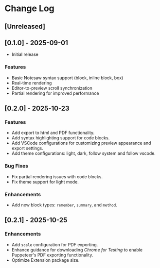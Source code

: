 # Change Log

## [Unreleased]

## [0.1.0] - 2025-09-01

- Initial release

### Features

- Basic Notesaw syntax support (block, inline block, box)
- Real-time rendering
- Editor-to-preview scroll synchronization
- Partial rendering for improved performance

## [0.2.0] - 2025-10-23

### Features

- Add export to html and PDF functionality.
- Add syntax highlighting support for code blocks.
- Add VSCode configurations for customizing preview appearance and export settings.
- Add theme configurations: light, dark, follow system and follow vscode.

### Bug Fixes

- Fix partial rendering issues with code blocks.
- Fix theme support for light mode.

### Enhancements

- Add new block types: `remember`, `summary`, and `method`.

## [0.2.1] - 2025-10-25

### Enhancements

- Add `scale` configuration for PDF exporting.
- Enhance guidance for downloading _Chrome for Testing_ to enable Puppeteer's PDF exporting functionality.
- Optimize Extension package size.
